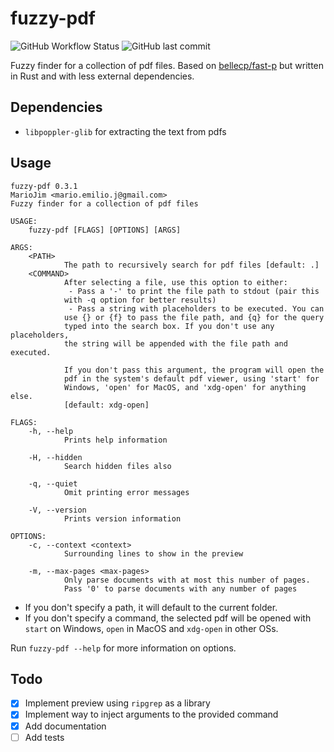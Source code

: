 # fuzzy-pdf

![GitHub Workflow Status](https://img.shields.io/github/workflow/status/MarioJim/fuzzy-pdf/Continuous%20Integration)
![GitHub last commit](https://img.shields.io/github/last-commit/MarioJim/fuzzy-pdf)

Fuzzy finder for a collection of pdf files. Based on [bellecp/fast-p](https://github.com/bellecp/fast-p) but written in Rust and with less external dependencies.

## Dependencies

- `libpoppler-glib` for extracting the text from pdfs

## Usage

```
fuzzy-pdf 0.3.1
MarioJim <mario.emilio.j@gmail.com>
Fuzzy finder for a collection of pdf files

USAGE:
    fuzzy-pdf [FLAGS] [OPTIONS] [ARGS]

ARGS:
    <PATH>
            The path to recursively search for pdf files [default: .]
    <COMMAND>
            After selecting a file, use this option to either:
             - Pass a '-' to print the file path to stdout (pair this
            with -q option for better results)
             - Pass a string with placeholders to be executed. You can
            use {} or {f} to pass the file path, and {q} for the query
            typed into the search box. If you don't use any placeholders,
            the string will be appended with the file path and executed.

            If you don't pass this argument, the program will open the
            pdf in the system's default pdf viewer, using 'start' for
            Windows, 'open' for MacOS, and 'xdg-open' for anything else.
            [default: xdg-open]

FLAGS:
    -h, --help
            Prints help information

    -H, --hidden
            Search hidden files also

    -q, --quiet
            Omit printing error messages

    -V, --version
            Prints version information

OPTIONS:
    -c, --context <context>
            Surrounding lines to show in the preview

    -m, --max-pages <max-pages>
            Only parse documents with at most this number of pages.
            Pass '0' to parse documents with any number of pages
```

- If you don't specify a path, it will default to the current folder.
- If you don't specify a command, the selected pdf will be opened with `start` on Windows, `open` in MacOS and `xdg-open` in other OSs.

Run `fuzzy-pdf --help` for more information on options.

## Todo

- [x] Implement preview using `ripgrep` as a library
- [x] Implement way to inject arguments to the provided command
- [x] Add documentation
- [ ] Add tests
